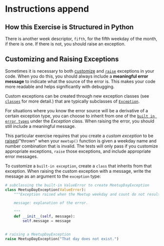 # Instructions append

## How this Exercise is Structured in Python

There is another week descriptor, `fifth`, for the fifth weekday of the month, if there is one.  If there is not, you should raise an exception.

## Customizing and Raising Exceptions

Sometimes it is necessary to both [customize](https://docs.python.org/3/tutorial/errors.html#user-defined-exceptions) and [`raise`](https://docs.python.org/3/tutorial/errors.html#raising-exceptions) exceptions in your code. When you do this, you should always include a **meaningful error message** to indicate what the source of the error is. This makes your code more readable and helps significantly with debugging.

Custom exceptions can be created through new exception classes (see [`classes`](https://docs.python.org/3/tutorial/classes.html#tut-classes) for more detail.) that are typically subclasses of [`Exception`](https://docs.python.org/3/library/exceptions.html#Exception).

For situations where you know the error source will be a derivative of a certain exception type, you can choose to inherit from one of the [`built in error types`](https://docs.python.org/3/library/exceptions.html#base-classes) under the _Exception_ class. When raising the error, you should still include a meaningful message.

This particular exercise requires that you create a _custom exception_ to be [raised](https://docs.python.org/3/reference/simple_stmts.html#the-raise-statement)/"thrown" when your `meetup()` function is given a weekday name and number combination that is invalid. The tests will only pass if you customize appropriate exceptions, `raise` those exceptions, and include appropriate error messages.

To customize a `built-in exception`, create a `class` that inherits from that exception. When raising the custom exception with a message, write the message as an argument to the `exception` type:

```python
# subclassing the built-in ValueError to create MeetupDayException
class MeetupDayException(ValueError):
    """Exception raised when the Meetup weekday and count do not result in a valid date.

    message: explanation of the error.

    """
    def __init__(self, message):
        self.message = message

        
# raising a MeetupDayException
raise MeetupDayException("That day does not exist.")
```
